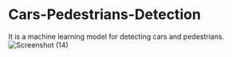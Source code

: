 # Cars-Pedestrians-Detection
It is a machine learning model for detecting cars and pedestrians.
![Screenshot (14)](https://user-images.githubusercontent.com/112965941/211156223-d70d9f2f-6212-42e7-92b9-70baf58e5db1.png)
